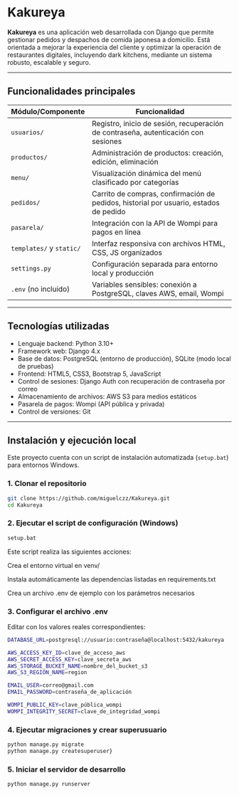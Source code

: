 # Kakureya

**Kakureya** es una aplicación web desarrollada con Django que permite gestionar pedidos y despachos de comida japonesa a domicilio. Está orientada a mejorar la experiencia del cliente y optimizar la operación de restaurantes digitales, incluyendo dark kitchens, mediante un sistema robusto, escalable y seguro.

---

## Funcionalidades principales

| Módulo/Componente          | Funcionalidad                                                                |
|----------------------------|------------------------------------------------------------------------------|
| `usuarios/`                | Registro, inicio de sesión, recuperación de contraseña, autenticación con sesiones |
| `productos/`               | Administración de productos: creación, edición, eliminación |
| `menu/`                    | Visualización dinámica del menú clasificado por categorías                  |
| `pedidos/`                 | Carrito de compras, confirmación de pedidos, historial por usuario, estados de pedido |
| `pasarela/`                | Integración con la API de Wompi para pagos en línea                         |
| `templates/` y `static/`   | Interfaz responsiva con archivos HTML, CSS, JS organizados                  |
| `settings.py`              | Configuración separada para entorno local y producción                     |
| `.env` (no incluido)       | Variables sensibles: conexión a PostgreSQL, claves AWS, email, Wompi       |

---

## Tecnologías utilizadas

- Lenguaje backend: Python 3.10+
- Framework web: Django 4.x
- Base de datos: PostgreSQL (entorno de producción), SQLite (modo local de pruebas)
- Frontend: HTML5, CSS3, Bootstrap 5, JavaScript
- Control de sesiones: Django Auth con recuperación de contraseña por correo
- Almacenamiento de archivos: AWS S3 para medios estáticos
- Pasarela de pagos: Wompi (API pública y privada)
- Control de versiones: Git

---

## Instalación y ejecución local

Este proyecto cuenta con un script de instalación automatizada (`setup.bat`) para entornos Windows.

### 1. Clonar el repositorio

```bash
git clone https://github.com/miguelczz/Kakureya.git
cd Kakureya
```

### 2. Ejecutar el script de configuración (Windows)
```bash
setup.bat
```
Este script realiza las siguientes acciones:

Crea el entorno virtual en venv/

Instala automáticamente las dependencias listadas en requirements.txt

Crea un archivo .env de ejemplo con los parámetros necesarios

### 3. Configurar el archivo .env

Editar con los valores reales correspondientes:

```bash
DATABASE_URL=postgresql://usuario:contraseña@localhost:5432/kakureya

AWS_ACCESS_KEY_ID=clave_de_acceso_aws
AWS_SECRET_ACCESS_KEY=clave_secreta_aws
AWS_STORAGE_BUCKET_NAME=nombre_del_bucket_s3
AWS_S3_REGION_NAME=region

EMAIL_USER=correo@gmail.com
EMAIL_PASSWORD=contraseña_de_aplicación

WOMPI_PUBLIC_KEY=clave_pública_wompi
WOMPI_INTEGRITY_SECRET=clave_de_integridad_wompi
```

### 4. Ejecutar migraciones y crear superusuario
```bash
python manage.py migrate
python manage.py createsuperuser}
```

### 5. Iniciar el servidor de desarrollo
```bash
python manage.py runserver
```
